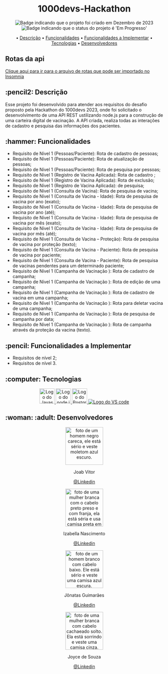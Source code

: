 <h1 align="center">1000devs-Hackathon</h1>

<p align="center">
    <img alt="Badge indicando que o projeto foi criado em Dezembro de 2023" src="https://img.shields.io/badge/Data%20de%20cria%C3%A7%C3%A3o-Dezembro%2F2023-B61010">
    <img alt="Badge indicando que o status do projeto é 'Em Progresso'" src="https://img.shields.io/badge/Status-Concluído-yellow">
</p>

<p align="center">
    • <a href="#descricao">Descrição</a>
    • <a href="#funcionalidades">Funcionalidades</a>
    • <a href="#funcionalidades a implementar">Funcionalidades a Implementar</a>
    • <a href="#tecnologias">Tecnologias</a>
    • <a href="#Desenvolvedores">Desenvolvedores</a>
</p>

## Rotas da api
<a href="Rotas da api.json">Clique aqui para ir para o arquivo de rotas que pode ser importado no Insomnia</a>

<h2 id="descricao">:pencil2: Descrição</h2>
Esse projeto foi desenvolvido para atender aos requisitos do desafio proposto pela Hackathon do 1000devs 2023, onde foi solicitado o desenvolvimento de uma API REST ustilizando node.js para a construção de uma carteira digital de vacinação. A API criada, realiza todas as interações de cadastro e pesquisa das informações dos pacientes. 

<h2 id="funcionalidades">:hammer: Funcionalidades</h2>

- Requisito de Nível 1 (Pessoas/Paciente): Rota de cadastro de pessoas;  
- Requisito de Nível 1 (Pessoas/Paciente): Rota de atualização de pessoas;
- Requisito de Nível 1 (Pessoas/Paciente): Rota de pesquisa por pessoas;
- Requisito de Nível 1 (Registro de Vacina Aplicada): Rota de cadastro ;
- Requisito de Nível 1 (Registro de Vacina Aplicada): Rota  de exclusão;
- Requisito de Nível 1 (Registro de Vacina Aplicada):  de pesquisa;
- Requisito de Nível 1 (Consulta de Vacina): Rota  de pesquisa de vacina;
- Requisito de Nível 1 (Consulta de Vacina - Idade): Rota de pesquisa de vacina por ano (exato);
- Requisito de Nível 1 (Consulta de Vacina - Idade): Rota  de pesquisa de vacina por ano (até);
- Requisito de Nível 1 (Consulta de Vacina - Idade): Rota de pesquisa de vacina por mês (exato);
- Requisito de Nível 1 (Consulta de Vacina - Idade): Rota de pesquisa de vacina por mês (até);
-  Requisito de Nível 1 (Consulta de Vacina – Proteção): Rota de pesquisa de vacina por 
proteção (texto);
- Requisito de Nível 1 (Consulta de Vacina - Paciente): Rota de pesquisa de vacina por paciente;
- Requisito de Nível 1 (Consulta de Vacina - Paciente): Rota de pesquisa de vacinas pendentes 
para um determinado paciente;
- Requisito de Nível 1 (Campanha de Vacinação
): Rota de cadastro de campanha;
- Requisito de Nível 1 (Campanha de Vacinação
): Rota de edição de uma campanha;
- Requisito de Nível 1 (Campanha de Vacinação
): Rota de cadastro de vacina em uma campanha;
- Requisito de Nível 1 (Campanha de Vacinação
): Rota para deletar vacina de uma campanha;
- Requisito de Nível 1 (Campanha de Vacinação
): Rota de pesquisa de campanha por data;
- Requisito de Nível 1 (Campanha de Vacinação
): Rota de campanha através da proteção da 
vacina (texto).


<h2 id="funcionalidades a implementar">:pencil: Funcionalidades a Implementar</h2>

- Requisitos de nível 2;
- Requisitos de nível 3.


<h2 id="tecnologias">:computer: Tecnologias</h2>
<p align="center">
  <a href="https://www.w3schools.com/js/">
  <img width="48" height="48" alt="Logo do Javascript" src="https://img.icons8.com/fluency/48/javascript.png" alt="javascript"/>
  </a>
  <a href="https://nodejs.org/en">
  <img width="48" height="48" alt="Logo do node.js" src="https://img.icons8.com/fluency/48/node-js.png" alt="node-js"/>
  </a>
  <a href="https://www.postgresql.org/">
  <img width="48" height="48" alt="Logo do Postgresql" src="https://img.icons8.com/color/48/postgreesql.png" alt="postgreesql"/>
  </a>
  <a href="https://code.visualstudio.com/">
    <img alt="Logo do VS code" src="https://img.icons8.com/color/48/000000/visual-studio-code-2019.png">
  </a>
</p>

<h2 id="Desenvolvedora">:woman: :adult: Desenvolvedores</h2>

<p align="center">
  <a href="https://github.com/joab001">
    <img width="120px" src="https://media.licdn.com/dms/image/D4D03AQGIY2Fk_bTwhQ/profile-displayphoto-shrink_800_800/0/1666275498176?e=1707350400&v=beta&t=uMvrYu1j7G9rc83Vw2IDVoVQI55sBxIce6ZMbH3VRbw" alt="foto de um homem negro careca, ele está sério e veste moletom azul escuro.">
  </a>
</p>
<p align="center">
Joab Vitor
</p>
<p align="center">
<a href="https://www.linkedin.com/in/joab-vitor-da-silva-1a66b814a/">@Linkedin</a>
</p>

<p align="center">
  <a href="https://github.com/Izabella-Nascimento">
    <img width="120px" src="https://media.licdn.com/dms/image/D4D03AQGGH-t0h-UefQ/profile-displayphoto-shrink_200_200/0/1686502475598?e=1706140800&v=beta&t=AnMeFwixzo67whvIgZAXo7qL5zj9c6OpbpEc6bPofdM" alt="foto de uma mulher branca com o cabelo preto preso e com franja, ela está séria e usa camisa preta em um fundo branco.">
  </a>
</p>
<p align="center">
Izabella Nascimento
</p>
<p align="center">
<a href="https://www.linkedin.com/in/izabella-nascimento-ab0659269/">@Linkedin</a>
</p>

<p align="center">
  <a href="https://github.com/jguimar">
    <img width="120px" src="https://media.licdn.com/dms/image/D4D03AQFluaETk9j2lQ/profile-displayphoto-shrink_800_800/0/1696986668953?e=1707350400&v=beta&t=yLxt6eVDzzgjUlX3ef_poRNJ0qSXJCZiu_ygQE2JOnc" alt="foto de um homem branco com cabelo baixo. Ele está sério e veste uma camisa azul escura.">
  </a>
</p>
<p align="center">
Jônatas Guimarães
</p>
<p align="center">
<a href="https://www.linkedin.com/in/j%C3%B4natas-guimar%C3%A3es-a8b929145/">@Linkedin</a>
</p>

<p align="center">
  <a href="https://github.com/joyce-cn">
    <img width="120px" src="https://media.licdn.com/dms/image/D4D03AQH9F8J0Mx4BVw/profile-displayphoto-shrink_800_800/0/1668980302027?e=1707350400&v=beta&t=tON9Iib6O3WVnpa2oHepLmqDYd3w7boNLX6JeJLIbgE" alt="foto de uma mulher branca com cabelo cachaeado solto. Ela está sorrindo e veste uma camisa cinza.">
  </a>
</p>
<p align="center">
Joyce de Souza
</p>
<p align="center">
<a href="https://www.linkedin.com/in/joyce-desouzacunha/">@Linkedin</a>
</p>


